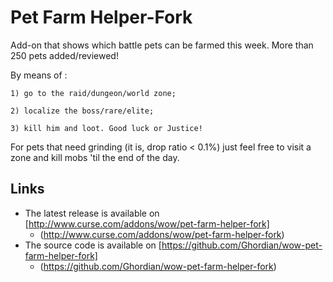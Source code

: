Pet Farm Helper-Fork
===============

Add-on that shows which battle pets can be farmed this week. More than 250 pets added/reviewed!

By means of :

	1) go to the raid/dungeon/world zone;
 
	2) localize the boss/rare/elite;
 
	3) kill him and loot. Good luck or Justice!

For pets that need grinding (it is, drop ratio < 0.1%) just feel free to visit a zone and kill mobs 'til the end of the day.

Links
-----

* The latest release is available on [http://www.curse.com/addons/wow/pet-farm-helper-fork]
    * (http://www.curse.com/addons/wow/pet-farm-helper-fork)
* The source code is available on [https://github.com/Ghordian/wow-pet-farm-helper-fork]
    * (https://github.com/Ghordian/wow-pet-farm-helper-fork)
